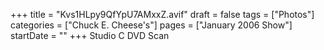 +++
title = "Kvs1HLpy9QfYpU7AMxxZ.avif"
draft = false
tags = ["Photos"]
categories = ["Chuck E. Cheese's"]
pages = ["January 2006 Show"]
startDate = ""
+++
Studio C DVD Scan
